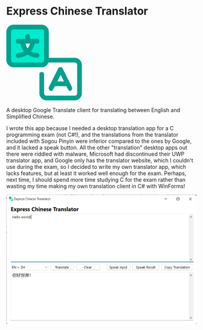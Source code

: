 # Express Chinese Translator
<img src="https://raw.githubusercontent.com/fffelix-jan/ExpressTranslate/main/logo.png" height=200px>  

 A desktop Google Translate client for translating between English and Simplified Chinese.  

 I wrote this app because I needed a desktop translation app for a C programming exam (not C#!), and the translations from the translator included with Sogou Pinyin were inferior compared to the ones by Google, and it lacked a speak button. All the other "translation" desktop apps out there were riddled with malware, Microsoft had discontinued their UWP translator app, and Google only has the translator website, which I couldn't use during the exam, so I decided to write my own translator app, which lacks features, but at least it worked well enough for the exam. Perhaps, next time, I should spend more time studying C for the exam rather than wasting my time making my own translation client in C# with WinForms!

 <img src="https://raw.githubusercontent.com/fffelix-jan/ExpressTranslate/main/screenshot.png">